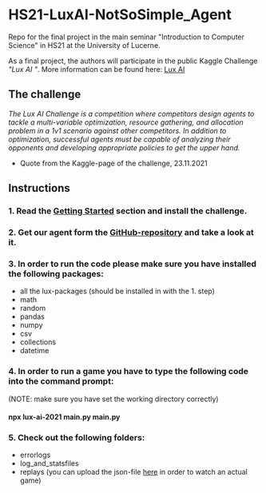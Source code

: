 # HS21-LuxAI-NotSoSimple_Agent

Repo for the final project in the main seminar "Introduction to Computer Science" in HS21 at the University of Lucerne.

As a final project, the authors will participate in the public Kaggle Challenge *"Lux AI "*. More information can be found here: [Lux AI](https://www.kaggle.com/c/lux-ai-2021)

## The challenge

*The Lux AI Challenge is a competition where competitors design agents to tackle a multi-variable optimization, resource gathering, and allocation problem in a 1v1 scenario against other competitors. In addition to optimization, successful agents must be capable of analyzing their opponents and developing appropriate policies to get the upper hand.*

- Quote from the Kaggle-page of the challenge, 23.11.2021




## Instructions



### 1. Read the [Getting Started]( https://github.com/Lux-AI-Challenge/Lux-Design-2021#getting-started) section and install the challenge. <br />


### 2. Get our agent form the [GitHub-repository](https://github.com/Bazzarillo/HS21-LuxAI-NotSoSimple_Agent) and take a look at it. <br />


### 3. In order to run the code please make sure you have installed the following packages:

- all the lux-packages (should be installed in with the 1. step)
- math
- random
- pandas
- numpy
- csv
- collections
- datetime <br />


### 4. In order to run a game you have to type the following code into the command prompt:
(NOTE: make sure you have set the working directory correctly)
#### npx lux-ai-2021 main.py main.py <br />


### 5. Check out the following folders:

- errorlogs 
- log_and_statsfiles
- replays (you can upload the json-file [here](https://2021vis.lux-ai.org/) in order to watch an actual game)
